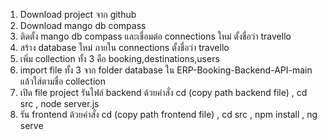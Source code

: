 1. Download project จาก github
2. Download mango db compass
3. ติดตั้ง mango db compass และเชื่อมต่อ connections ใหม่ ตั้งชื่อว่า travello
4. สร้าง database ใหม่ ภายใน connections ตั้งชื่อว่า travello
5. เพิ่ม collection ทั้ง 3 คือ booking,destinations,users
6. import file ทั้ง 3 จาก folder database ใน ERP-Booking-Backend-API-main แล้วใส่ตามชื่อ collection
7. เปิด file project รันไฟล์ backend ด้วยคำสั่ง cd (copy path backend file) , cd src , node server.js
8. รัน frontend ด้วยคำสั่ง cd (copy path frontend file) , cd src , npm install , ng serve

